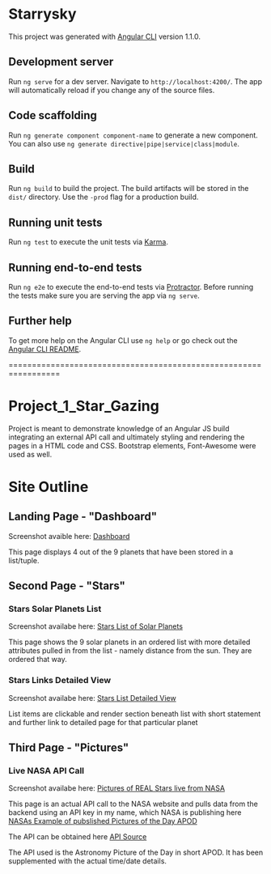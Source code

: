 # Starrysky

This project was generated with [Angular CLI](https://github.com/angular/angular-cli) version 1.1.0.

## Development server

Run `ng serve` for a dev server. Navigate to `http://localhost:4200/`. The app will automatically reload if you change any of the source files.

## Code scaffolding

Run `ng generate component component-name` to generate a new component. You can also use `ng generate directive|pipe|service|class|module`.

## Build

Run `ng build` to build the project. The build artifacts will be stored in the `dist/` directory. Use the `-prod` flag for a production build.

## Running unit tests

Run `ng test` to execute the unit tests via [Karma](https://karma-runner.github.io).

## Running end-to-end tests

Run `ng e2e` to execute the end-to-end tests via [Protractor](http://www.protractortest.org/).
Before running the tests make sure you are serving the app via `ng serve`.

## Further help

To get more help on the Angular CLI use `ng help` or go check out the [Angular CLI README](https://github.com/angular/angular-cli/blob/master/README.md).

=================================================================

# Project_1_Star_Gazing

Project is meant to demonstrate knowledge of an Angular JS build integrating an external API call and ultimately styling and rendering the pages in a HTML code and CSS. Bootstrap elements, Font-Awesome were used as well. 

# Site Outline 

## Landing Page - "Dashboard"

Screenshot avaible here:
[Dashboard](https://www.dropbox.com/s/ghlvc88r048bbsx/Screenshot%202017-06-29%2017.02.09.png?dl=0)

This page displays 4 out of the 9 planets that have been stored in a list/tuple. 

## Second Page - "Stars" 

### Stars Solar Planets List

Screenshot availabe here: 
[Stars List of Solar Planets](https://www.dropbox.com/s/xs550mlxtfu7d6d/Screenshot%202017-06-29%2017.02.15.png?dl=0)


This page shows the 9 solar planets in an ordered list with more detailed attributes pulled in from the list - namely distance from the sun. They are ordered that way. 


### Stars Links Detailed View

Screenshot availabe here: 
[Stars List Detailed View](https://www.dropbox.com/s/sxrny4f6pqw2vvz/Screenshot%202017-06-29%2017.02.42.png?dl=0)

List items are clickable and render section beneath list with short statement and further link to detailed page for that particular planet


## Third Page - "Pictures"

### Live NASA API Call

Screenshot availabe here: 
[Pictures of REAL Stars live from NASA](https://www.dropbox.com/s/yfsig66oujydsph/Screenshot%202017-06-29%2017.02.54.png?dl=0)

This page is an actual API call to the NASA website and pulls data from the backend using an API key in my name, which NASA is publishing here 
[NASAs Example of pubslished Pictures of the Day APOD](https://www.nasa.gov/multimedia/imagegallery/iotd.html)

The API can be obtained here 
[API Source](https://api.nasa.gov/)

The API used is the Astronomy Picture of the Day in short APOD. It has been supplemented with the actual time/date details. 
